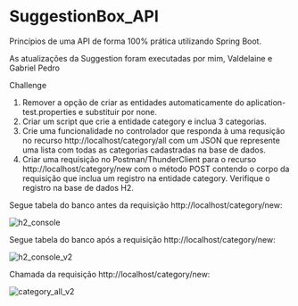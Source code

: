 # SuggestionBox_API
Princípios de uma API de forma 100% prática utilizando Spring Boot.

As atualizações da Suggestion foram executadas por mim, Valdelaine e Gabriel Pedro

Challenge
1. Remover a opção de criar as entidades automaticamente do aplication-test.properties e substituir por none.
2. Criar um script que crie a entidade category e inclua 3 categorias.
3. Crie uma funcionalidade no controlador que responda à uma requsição no recurso http://localhost/category/all com um JSON que represente uma lista com todas as categorias cadastradas na base de dados.
4. Criar uma requisição no Postman/ThunderClient para o recurso http://localhost/category/new com o método POST contendo o corpo da requisição que inclua um registro na entidade category.
Verifique o registro na base de dados H2.

Segue tabela do banco antes da requisição http://localhost/category/new:

![h2_console](https://github.com/douglashugo/SuggestionBox_API/assets/95046698/2750098e-92ba-4870-94c2-c000989704d0)

Segue tabela do banco após a requisição http://localhost/category/new:

![h2_console_v2](https://github.com/douglashugo/SuggestionBox_API/assets/95046698/d4129e72-0756-4af7-bb8e-9e1f247cd137)

Chamada da requisição http://localhost/category/new:

![category_all_v2](https://github.com/douglashugo/SuggestionBox_API/assets/95046698/5de5b0ea-5e93-4195-8b7b-b57dacb8b81c)
